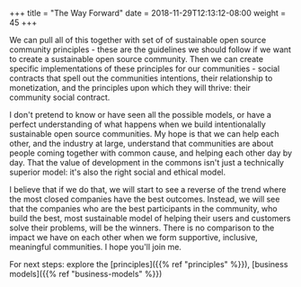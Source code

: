 +++
title = "The Way Forward"
date = 2018-11-29T12:13:12-08:00
weight = 45 
+++

We can pull all of this together with set of of sustainable open source community principles - these are the guidelines we should follow if we want to create a sustainable open source community. Then we can create specific implementations of these principles for our communities - social contracts that spell out the communities intentions, their relationship to monetization, and the principles upon which they will thrive: their community social contract.

I don't pretend to know or have seen all the possible models, or have a perfect understanding of what happens when we build intentionalally sustainable open source communities. My hope is that we can help each other, and the industry at large, understand that communities are about people coming together with common cause, and helping each other day by day. That the value of development in the commons isn't just a technically superior model: it's also the right social and ethical model. 

I believe that if we do that, we will start to see a reverse of the trend where the most closed companies have the best outcomes. Instead, we will see that the companies who are the best participants in the community, who build the best, most sustainable model of helping their users and customers solve their problems, will be the winners. There is no comparison to the impact we have on each other when we form supportive, inclusive, meaningful communities. I hope you'll join me.

For next steps: explore the [principles]({{% ref "principles" %}}), [business models]({{% ref "business-models" %}})

